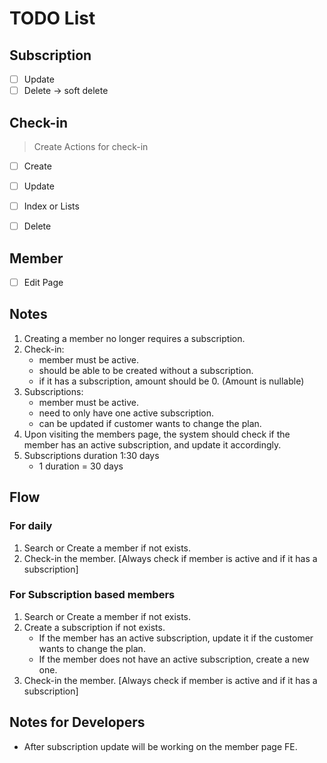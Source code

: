 # TODO List
## Subscription

- [ ] Update
- [ ] Delete -> soft delete

## Check-in
> Create Actions for check-in

- [ ] Create
- [ ] Update
- [ ] Index or Lists
- [ ] Delete


## Member
- [ ] Edit Page


## Notes
1. Creating a member no longer requires a subscription.
2. Check-in:
    - member must be active.
    - should be able to be created without a subscription.
    - if it has a subscription, amount should be 0. (Amount is nullable)
3. Subscriptions:
    - member must be active.
    - need to only have one active subscription.
    - can be updated if customer wants to change the plan.
3. Upon visiting the members page, the system should check if the member has an active subscription, and update it accordingly.
4. Subscriptions duration 1:30 days
    - 1 duration = 30 days


## Flow
### For daily
1. Search or Create a member if not exists.
2. Check-in the member. [Always check if member is active and if it has a subscription]
 
### For Subscription based members
1. Search or Create a member if not exists.
2. Create a subscription if not exists.
   - If the member has an active subscription, update it if the customer wants to change the plan.
   - If the member does not have an active subscription, create a new one.
2. Check-in the member. [Always check if member is active and if it has a subscription]


## Notes for Developers
- After subscription update will be working on the member page FE.
